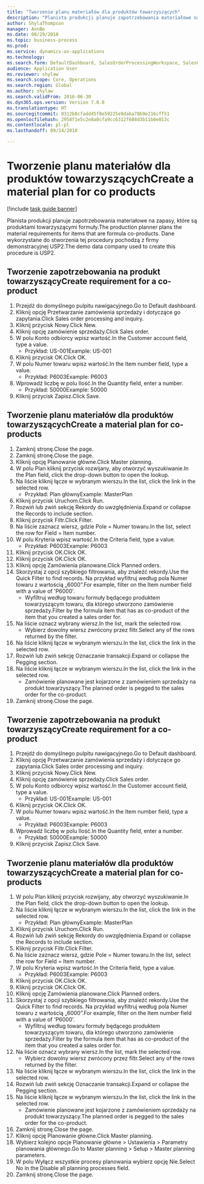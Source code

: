 ```yaml
--- 
title: "Tworzenie planu materiałów dla produktów towarzyszących"
description: "Planista produkcji planuje zapotrzebowania materiałowe na zapasy, które są produktami towarzyszącymi formuły."
author: ShylaThompson
manager: AnnBe
ms.date: 08/29/2018
ms.topic: business-process
ms.prod: 
ms.service: dynamics-ax-applications
ms.technology: 
ms.search.form: DefaultDashboard, SalesOrderProcessingWorkspace, SalesCreateOrder, SalesTable, ReqCreatePlanWorkspace, ReqTransPlanCard, SysQueryForm, ReqTransPo
audience: Application User
ms.reviewer: shylaw
ms.search.scope: Core, Operations
ms.search.region: Global
ms.author: shylaw
ms.search.validFrom: 2016-06-30
ms.dyn365.ops.version: Version 7.0.0
ms.translationtype: HT
ms.sourcegitcommit: 0312b8cfadd45f8e59225e9daba78b9e216cff51
ms.openlocfilehash: 2958f1e5c2e8a0cfa9cc6312f688d3b11b8e013c
ms.contentlocale: pl-pl
ms.lasthandoff: 09/14/2018

---
```

# <a name="create-a-material-plan-for-co-products"></a><span data-ttu-id="fb699-103">Tworzenie planu materiałów dla produktów towarzyszących</span><span class="sxs-lookup"><span data-stu-id="fb699-103">Create a material plan for co products</span></span>

[!include [task guide banner](../../includes/task-guide-banner.md)]

<span data-ttu-id="fb699-104">Planista produkcji planuje zapotrzebowania materiałowe na zapasy, które są produktami towarzyszącymi formuły.</span><span class="sxs-lookup"><span data-stu-id="fb699-104">The production planner plans the material requirements for items that are formula co-products.</span></span> <span data-ttu-id="fb699-105">Dane wykorzystane do stworzenia tej procedury pochodzą z firmy demonstracyjnej USP2.</span><span class="sxs-lookup"><span data-stu-id="fb699-105">The demo data company used to create this procedure is USP2.</span></span>


## <a name="create-requirement-for-a-co-product"></a><span data-ttu-id="fb699-106">Tworzenie zapotrzebowania na produkt towarzyszący</span><span class="sxs-lookup"><span data-stu-id="fb699-106">Create requirement for a co-product</span></span>
1. <span data-ttu-id="fb699-107">Przejdź do domyślnego pulpitu nawigacyjnego.</span><span class="sxs-lookup"><span data-stu-id="fb699-107">Go to Default dashboard.</span></span>
2. <span data-ttu-id="fb699-108">Kliknij opcję Przetwarzanie zamówienia sprzedaży i dotyczące go zapytania.</span><span class="sxs-lookup"><span data-stu-id="fb699-108">Click Sales order processing and inquiry.</span></span>
3. <span data-ttu-id="fb699-109">Kliknij przycisk Nowy.</span><span class="sxs-lookup"><span data-stu-id="fb699-109">Click New.</span></span>
4. <span data-ttu-id="fb699-110">Kliknij opcję zamówienie sprzedaży.</span><span class="sxs-lookup"><span data-stu-id="fb699-110">Click Sales order.</span></span>
5. <span data-ttu-id="fb699-111">W polu Konto odbiorcy wpisz wartość.</span><span class="sxs-lookup"><span data-stu-id="fb699-111">In the Customer account field, type a value.</span></span>
    * <span data-ttu-id="fb699-112">Przykład: US-001</span><span class="sxs-lookup"><span data-stu-id="fb699-112">Example: US-001</span></span>  
6. <span data-ttu-id="fb699-113">Kliknij przycisk OK.</span><span class="sxs-lookup"><span data-stu-id="fb699-113">Click OK.</span></span>
7. <span data-ttu-id="fb699-114">W polu Numer towaru wpisz wartość.</span><span class="sxs-lookup"><span data-stu-id="fb699-114">In the Item number field, type a value.</span></span>
    * <span data-ttu-id="fb699-115">Przykład: P6003</span><span class="sxs-lookup"><span data-stu-id="fb699-115">Example: P6003</span></span>  
8. <span data-ttu-id="fb699-116">Wprowadź liczbę w polu Ilość.</span><span class="sxs-lookup"><span data-stu-id="fb699-116">In the Quantity field, enter a number.</span></span>
    * <span data-ttu-id="fb699-117">Przykład: 50000</span><span class="sxs-lookup"><span data-stu-id="fb699-117">Example: 50000</span></span>  
9. <span data-ttu-id="fb699-118">Kliknij przycisk Zapisz.</span><span class="sxs-lookup"><span data-stu-id="fb699-118">Click Save.</span></span>

## <a name="create-a-material-plan-for-co-products"></a><span data-ttu-id="fb699-119">Tworzenie planu materiałów dla produktów towarzyszących</span><span class="sxs-lookup"><span data-stu-id="fb699-119">Create a material plan for co-products</span></span>
1. <span data-ttu-id="fb699-120">Zamknij stronę.</span><span class="sxs-lookup"><span data-stu-id="fb699-120">Close the page.</span></span>
2. <span data-ttu-id="fb699-121">Zamknij stronę.</span><span class="sxs-lookup"><span data-stu-id="fb699-121">Close the page.</span></span>
3. <span data-ttu-id="fb699-122">Kliknij opcję Planowanie główne.</span><span class="sxs-lookup"><span data-stu-id="fb699-122">Click Master planning.</span></span>
4. <span data-ttu-id="fb699-123">W polu Plan kliknij przycisk rozwijany, aby otworzyć wyszukiwanie.</span><span class="sxs-lookup"><span data-stu-id="fb699-123">In the Plan field, click the drop-down button to open the lookup.</span></span>
5. <span data-ttu-id="fb699-124">Na liście kliknij łącze w wybranym wierszu.</span><span class="sxs-lookup"><span data-stu-id="fb699-124">In the list, click the link in the selected row.</span></span>
    * <span data-ttu-id="fb699-125">Przykład: Plan główny</span><span class="sxs-lookup"><span data-stu-id="fb699-125">Example: MasterPlan</span></span>  
6. <span data-ttu-id="fb699-126">Kliknij przycisk Uruchom.</span><span class="sxs-lookup"><span data-stu-id="fb699-126">Click Run.</span></span>
7. <span data-ttu-id="fb699-127">Rozwiń lub zwiń sekcję Rekordy do uwzględnienia.</span><span class="sxs-lookup"><span data-stu-id="fb699-127">Expand or collapse the Records to include section.</span></span>
8. <span data-ttu-id="fb699-128">Kliknij przycisk Filtr.</span><span class="sxs-lookup"><span data-stu-id="fb699-128">Click Filter.</span></span>
9. <span data-ttu-id="fb699-129">Na liście zaznacz wiersz, gdzie Pole = Numer towaru.</span><span class="sxs-lookup"><span data-stu-id="fb699-129">In the list, select the row for Field = Item number.</span></span>
10. <span data-ttu-id="fb699-130">W polu Kryteria wpisz wartość.</span><span class="sxs-lookup"><span data-stu-id="fb699-130">In the Criteria field, type a value.</span></span>
    * <span data-ttu-id="fb699-131">Przykład: P6003</span><span class="sxs-lookup"><span data-stu-id="fb699-131">Example: P6003</span></span>  
11. <span data-ttu-id="fb699-132">Kliknij przycisk OK.</span><span class="sxs-lookup"><span data-stu-id="fb699-132">Click OK.</span></span>
12. <span data-ttu-id="fb699-133">Kliknij przycisk OK.</span><span class="sxs-lookup"><span data-stu-id="fb699-133">Click OK.</span></span>
13. <span data-ttu-id="fb699-134">Kliknij opcję Zamówienia planowane.</span><span class="sxs-lookup"><span data-stu-id="fb699-134">Click Planned orders.</span></span>
14. <span data-ttu-id="fb699-135">Skorzystaj z opcji szybkiego filtrowania, aby znaleźć rekordy.</span><span class="sxs-lookup"><span data-stu-id="fb699-135">Use the Quick Filter to find records.</span></span> <span data-ttu-id="fb699-136">Na przykład wyfiltruj według pola Numer towaru z wartością „6000”.</span><span class="sxs-lookup"><span data-stu-id="fb699-136">For example, filter on the Item number field with a value of 'P6000'.</span></span>
    * <span data-ttu-id="fb699-137">Wyfiltruj według towaru formuły będącego produktem towarzyszącym towaru, dla którego utworzono zamówienie sprzedaży.</span><span class="sxs-lookup"><span data-stu-id="fb699-137">Filter by the formula item that has as co-product of the item that you created a sales order for.</span></span>  
15. <span data-ttu-id="fb699-138">Na liście oznacz wybrany wiersz.</span><span class="sxs-lookup"><span data-stu-id="fb699-138">In the list, mark the selected row.</span></span>
    * <span data-ttu-id="fb699-139">Wybierz dowolny wiersz zwrócony przez filtr.</span><span class="sxs-lookup"><span data-stu-id="fb699-139">Select any of the rows returned by the filter.</span></span>  
16. <span data-ttu-id="fb699-140">Na liście kliknij łącze w wybranym wierszu.</span><span class="sxs-lookup"><span data-stu-id="fb699-140">In the list, click the link in the selected row.</span></span>
17. <span data-ttu-id="fb699-141">Rozwiń lub zwiń sekcję Oznaczanie transakcji.</span><span class="sxs-lookup"><span data-stu-id="fb699-141">Expand or collapse the Pegging section.</span></span>
18. <span data-ttu-id="fb699-142">Na liście kliknij łącze w wybranym wierszu.</span><span class="sxs-lookup"><span data-stu-id="fb699-142">In the list, click the link in the selected row.</span></span>
    * <span data-ttu-id="fb699-143">Zamówienie planowane jest kojarzone z zamówieniem sprzedaży na produkt towarzyszący.</span><span class="sxs-lookup"><span data-stu-id="fb699-143">The planned order is pegged to the sales order for the co-product.</span></span>  
19. <span data-ttu-id="fb699-144">Zamknij stronę.</span><span class="sxs-lookup"><span data-stu-id="fb699-144">Close the page.</span></span>

## <a name="create-requirement-for-a-co-product"></a><span data-ttu-id="fb699-145">Tworzenie zapotrzebowania na produkt towarzyszący</span><span class="sxs-lookup"><span data-stu-id="fb699-145">Create requirement for a co-product</span></span>
1. <span data-ttu-id="fb699-146">Przejdź do domyślnego pulpitu nawigacyjnego.</span><span class="sxs-lookup"><span data-stu-id="fb699-146">Go to Default dashboard.</span></span>
2. <span data-ttu-id="fb699-147">Kliknij opcję Przetwarzanie zamówienia sprzedaży i dotyczące go zapytania.</span><span class="sxs-lookup"><span data-stu-id="fb699-147">Click Sales order processing and inquiry.</span></span>
3. <span data-ttu-id="fb699-148">Kliknij przycisk Nowy.</span><span class="sxs-lookup"><span data-stu-id="fb699-148">Click New.</span></span>
4. <span data-ttu-id="fb699-149">Kliknij opcję zamówienie sprzedaży.</span><span class="sxs-lookup"><span data-stu-id="fb699-149">Click Sales order.</span></span>
5. <span data-ttu-id="fb699-150">W polu Konto odbiorcy wpisz wartość.</span><span class="sxs-lookup"><span data-stu-id="fb699-150">In the Customer account field, type a value.</span></span>
    * <span data-ttu-id="fb699-151">Przykład: US-001</span><span class="sxs-lookup"><span data-stu-id="fb699-151">Example: US-001</span></span>  
6. <span data-ttu-id="fb699-152">Kliknij przycisk OK.</span><span class="sxs-lookup"><span data-stu-id="fb699-152">Click OK.</span></span>
7. <span data-ttu-id="fb699-153">W polu Numer towaru wpisz wartość.</span><span class="sxs-lookup"><span data-stu-id="fb699-153">In the Item number field, type a value.</span></span>
    * <span data-ttu-id="fb699-154">Przykład: P6003</span><span class="sxs-lookup"><span data-stu-id="fb699-154">Example: P6003</span></span>  
8. <span data-ttu-id="fb699-155">Wprowadź liczbę w polu Ilość.</span><span class="sxs-lookup"><span data-stu-id="fb699-155">In the Quantity field, enter a number.</span></span>
    * <span data-ttu-id="fb699-156">Przykład: 50000</span><span class="sxs-lookup"><span data-stu-id="fb699-156">Example: 50000</span></span>  
9. <span data-ttu-id="fb699-157">Kliknij przycisk Zapisz.</span><span class="sxs-lookup"><span data-stu-id="fb699-157">Click Save.</span></span>

## <a name="create-a-material-plan-for-co-products"></a><span data-ttu-id="fb699-158">Tworzenie planu materiałów dla produktów towarzyszących</span><span class="sxs-lookup"><span data-stu-id="fb699-158">Create a material plan for co-products</span></span>
1. <span data-ttu-id="fb699-159">W polu Plan kliknij przycisk rozwijany, aby otworzyć wyszukiwanie.</span><span class="sxs-lookup"><span data-stu-id="fb699-159">In the Plan field, click the drop-down button to open the lookup.</span></span>
2. <span data-ttu-id="fb699-160">Na liście kliknij łącze w wybranym wierszu.</span><span class="sxs-lookup"><span data-stu-id="fb699-160">In the list, click the link in the selected row.</span></span>
    * <span data-ttu-id="fb699-161">Przykład: Plan główny</span><span class="sxs-lookup"><span data-stu-id="fb699-161">Example: MasterPlan</span></span>  
3. <span data-ttu-id="fb699-162">Kliknij przycisk Uruchom.</span><span class="sxs-lookup"><span data-stu-id="fb699-162">Click Run.</span></span>
4. <span data-ttu-id="fb699-163">Rozwiń lub zwiń sekcję Rekordy do uwzględnienia.</span><span class="sxs-lookup"><span data-stu-id="fb699-163">Expand or collapse the Records to include section.</span></span>
5. <span data-ttu-id="fb699-164">Kliknij przycisk Filtr.</span><span class="sxs-lookup"><span data-stu-id="fb699-164">Click Filter.</span></span>
6. <span data-ttu-id="fb699-165">Na liście zaznacz wiersz, gdzie Pole = Numer towaru.</span><span class="sxs-lookup"><span data-stu-id="fb699-165">In the list, select the row for Field = Item number.</span></span>
7. <span data-ttu-id="fb699-166">W polu Kryteria wpisz wartość.</span><span class="sxs-lookup"><span data-stu-id="fb699-166">In the Criteria field, type a value.</span></span>
    * <span data-ttu-id="fb699-167">Przykład: P6003</span><span class="sxs-lookup"><span data-stu-id="fb699-167">Example: P6003</span></span>  
8. <span data-ttu-id="fb699-168">Kliknij przycisk OK.</span><span class="sxs-lookup"><span data-stu-id="fb699-168">Click OK.</span></span>
9. <span data-ttu-id="fb699-169">Kliknij przycisk OK.</span><span class="sxs-lookup"><span data-stu-id="fb699-169">Click OK.</span></span>
10. <span data-ttu-id="fb699-170">Kliknij opcję Zamówienia planowane.</span><span class="sxs-lookup"><span data-stu-id="fb699-170">Click Planned orders.</span></span>
11. <span data-ttu-id="fb699-171">Skorzystaj z opcji szybkiego filtrowania, aby znaleźć rekordy.</span><span class="sxs-lookup"><span data-stu-id="fb699-171">Use the Quick Filter to find records.</span></span> <span data-ttu-id="fb699-172">Na przykład wyfiltruj według pola Numer towaru z wartością „6000”.</span><span class="sxs-lookup"><span data-stu-id="fb699-172">For example, filter on the Item number field with a value of 'P6000'.</span></span>
    * <span data-ttu-id="fb699-173">Wyfiltruj według towaru formuły będącego produktem towarzyszącym towaru, dla którego utworzono zamówienie sprzedaży.</span><span class="sxs-lookup"><span data-stu-id="fb699-173">Filter by the formula item that has as co-product of the item that you created a sales order for.</span></span>  
12. <span data-ttu-id="fb699-174">Na liście oznacz wybrany wiersz.</span><span class="sxs-lookup"><span data-stu-id="fb699-174">In the list, mark the selected row.</span></span>
    * <span data-ttu-id="fb699-175">Wybierz dowolny wiersz zwrócony przez filtr.</span><span class="sxs-lookup"><span data-stu-id="fb699-175">Select any of the rows returned by the filter.</span></span>  
13. <span data-ttu-id="fb699-176">Na liście kliknij łącze w wybranym wierszu.</span><span class="sxs-lookup"><span data-stu-id="fb699-176">In the list, click the link in the selected row.</span></span>
14. <span data-ttu-id="fb699-177">Rozwiń lub zwiń sekcję Oznaczanie transakcji.</span><span class="sxs-lookup"><span data-stu-id="fb699-177">Expand or collapse the Pegging section.</span></span>
15. <span data-ttu-id="fb699-178">Na liście kliknij łącze w wybranym wierszu.</span><span class="sxs-lookup"><span data-stu-id="fb699-178">In the list, click the link in the selected row.</span></span>
    * <span data-ttu-id="fb699-179">Zamówienie planowane jest kojarzone z zamówieniem sprzedaży na produkt towarzyszący.</span><span class="sxs-lookup"><span data-stu-id="fb699-179">The planned order is pegged to the sales order for the co-product.</span></span>  
16. <span data-ttu-id="fb699-180">Zamknij stronę.</span><span class="sxs-lookup"><span data-stu-id="fb699-180">Close the page.</span></span>
17. <span data-ttu-id="fb699-181">Kliknij opcję Planowanie główne.</span><span class="sxs-lookup"><span data-stu-id="fb699-181">Click Master planning.</span></span>
18. <span data-ttu-id="fb699-182">Wybierz kolejno opcje Planowanie główne > Ustawienia > Parametry planowania głównego.</span><span class="sxs-lookup"><span data-stu-id="fb699-182">Go to Master planning > Setup > Master planning parameters.</span></span>
19. <span data-ttu-id="fb699-183">W polu Wyłącz wszystkie procesy planowania wybierz opcję Nie.</span><span class="sxs-lookup"><span data-stu-id="fb699-183">Select No in the Disable all planning processes field.</span></span>
20. <span data-ttu-id="fb699-184">Zamknij stronę.</span><span class="sxs-lookup"><span data-stu-id="fb699-184">Close the page.</span></span>


